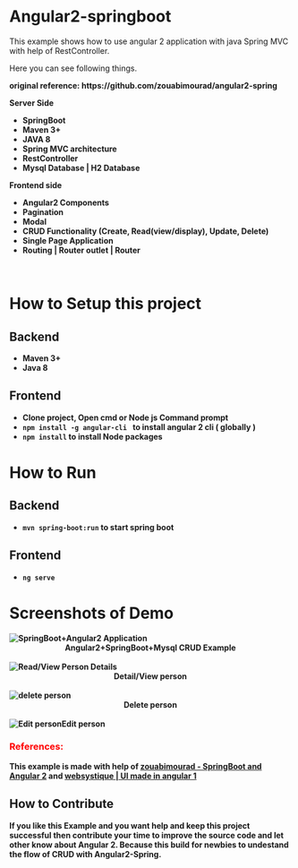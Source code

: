 <h1>Angular2-springboot</h1>
This example shows how to use angular 2 application with java Spring MVC with help of RestController.<br>

Here you can see following things.<br>
<p><b>original reference: https://github.com/zouabimourad/angular2-spring<b></p>
<p><b>Server Side<b></p>
<ul>
<li>SpringBoot</li>
<li> Maven 3+ </li>
<li> JAVA 8 </li>
<li>Spring MVC architecture</li>
<li>RestController</li>
<li>Mysql Database | H2 Database</li>
</ul>

<p><b>Frontend side<b></p>

<ul>
<li>Angular2 Components</li>
<li>Pagination</li>
<li> Modal </li>
<li>CRUD Functionality (Create, Read(view/display), Update, Delete)</li>
<li>Single Page Application</li>
<li>Routing | Router outlet | Router</li>
</ul>
<br>

<h1>How to Setup this project </h1>

<h2> Backend </h2>
<ul> 
<li>Maven 3+</li>
<li>Java 8 </li>
</ul>

<h2> Frontend </h2>
<ul>
<li>Clone project, Open cmd or Node js Command prompt</li>
<li><code>npm install -g angular-cli </code> to install angular 2 cli ( globally ) </li>
<li><code>npm install</code> to install Node packages</li>
</ul>

<h1>How to Run </h1>

<h2> Backend </h2>
<ul> 
<li><code>mvn spring-boot:run</code>  to start spring boot</li>
</ul>

<h2> Frontend </h2>
<ul>
<li><code>ng serve</code></li>
</ul>

<h1>Screenshots of Demo</h1>
<img src ="https://1.bp.blogspot.com/-GVlbesjuLxM/WMGqyMxk6EI/AAAAAAAAJoA/7EQPqPxKC78RZcw2uHyookpyreCpI_ezwCLcB/s1600/SpringAngular2.png" alt="SpringBoot+Angular2 Application">
<center><label>Angular2+SpringBoot+Mysql CRUD Example</label></center><br>
<img src ="https://1.bp.blogspot.com/-NV9gJsopRA4/WMGqw-LD8VI/AAAAAAAAJn0/6zrPKepQSO4gLq07x8IrBo2U48ZD-ymJQCLcB/s1600/SpringAngular2-1.png" alt="Read/View Person Details">
<center><label>Detail/View person</label></center><br>
<img src="https://3.bp.blogspot.com/-ntYPzTZHXo8/WMGqxRTXtOI/AAAAAAAAJn4/PxrYYgdjuQY1NI6f1ChLlBwLbBz0vJbtACLcB/s1600/SpringAngular2-2.png" alt="delete person">
<center><label>Delete person</label></center><br>
<img src ="https://3.bp.blogspot.com/-b9yRyD0r9Ec/WMGqxb2pz0I/AAAAAAAAJn8/1EE_PkkMzoQBuGVbEUpcjERL5fxPMsc4ACLcB/s1600/SpringAngular2-3.png" alt="Edit person"
<center><label>Edit person</label></center><br>

<h3 style="color:red" >References:</h3>
<p>This example is made with help of <a href="https://github.com/zouabimourad/angular2-spring">zouabimourad - SpringBoot and Angular 2</a> 
and <a href="http://websystique.com/springmvc/spring-mvc-4-and-spring-security-4-integration-example/">websystique | UI made in angular 1</a></p>

<h2>How to Contribute</h2>
If you like this Example and you want help and keep this project successful then contribute your time to improve the source code and let other know about Angular 2. Because this build for newbies to undestand the flow of CRUD with Angular2-Spring.

